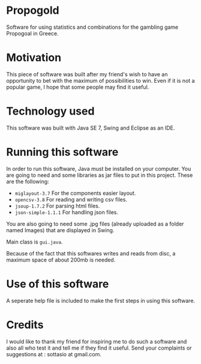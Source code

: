 # Propogold
Software for using statistics and combinations for the gambling game Propogoal in Greece.
# Motivation
This piece of software was built after my friend's wish to have an opportunity to bet with the maximum of possibilities to win.
Even if it is not a popular game, I hope that some people may find it useful.
# Technology used
This software was built with Java SE 7, Swing and Eclipse as an IDE.
# Running this software
In order to run this software, Java must be installed on your computer. You are going to need and some libraries as jar files to put in this project. These are the following:

- ```miglayout-3.7```  For the components easier layout.
- ```opencsv-3.8``` For reading and writing csv files.
- ```jsoup-1.7.2``` For parsing html files.
- ```json-simple-1.1.1``` For handling json files.

You are also going to need some .jpg files (already uploaded as a folder named Images) that are displayed in Swing.

Main class is ```gui.java```.

Because of the fact that this softwares writes and reads from disc, a maximum space of about 200mb is needed.

# Use of this software
A seperate help file is included to make the first steps in using this software.

# Credits
I would like to thank my friend for inspiring me to do such a software and also all who test it and tell me if they find it useful.
Send your complaints or suggestions at : sottasio at gmail.com.

